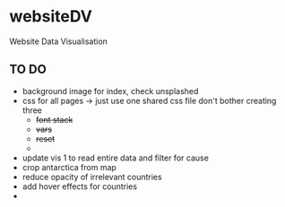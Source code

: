# websiteDV
Website Data Visualisation 

## TO DO
- background image for index, check unsplashed
- css for all pages -> just use one shared css file don't bother creating three
    - ~~font stack~~
    - ~~vars~~
    - ~~reset~~
    - 
- update vis 1 to read entire data and filter for cause
- crop antarctica from map
- reduce opacity of irrelevant countries
- add hover effects for countries
- 